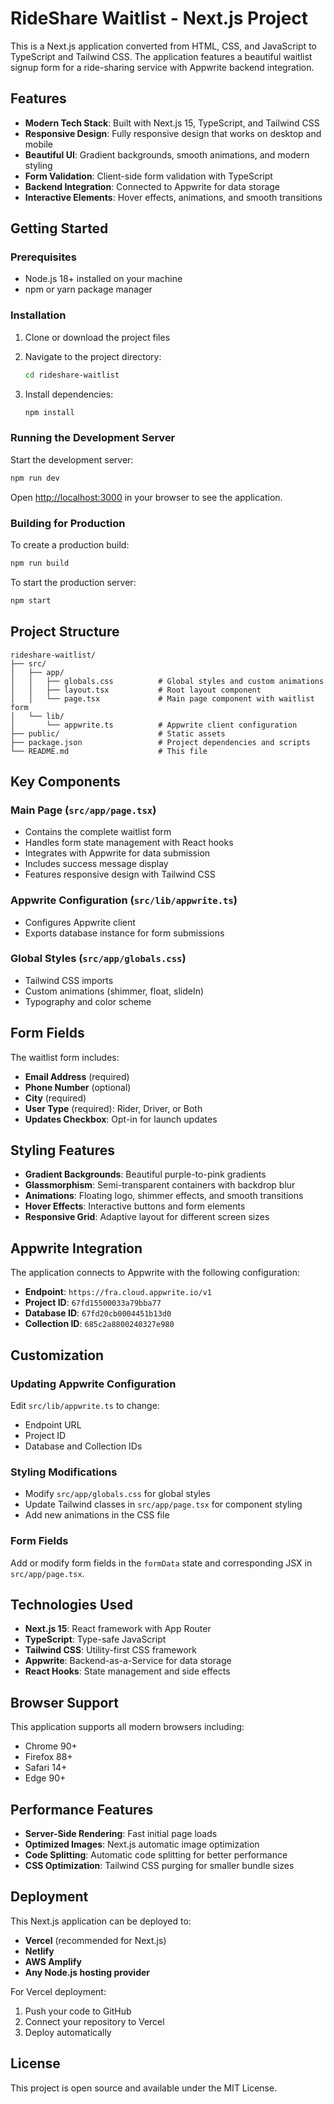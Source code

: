 # RideShare Waitlist - Next.js Project

This is a Next.js application converted from HTML, CSS, and JavaScript to TypeScript and Tailwind CSS. The application features a beautiful waitlist signup form for a ride-sharing service with Appwrite backend integration.

## Features

- **Modern Tech Stack**: Built with Next.js 15, TypeScript, and Tailwind CSS
- **Responsive Design**: Fully responsive design that works on desktop and mobile
- **Beautiful UI**: Gradient backgrounds, smooth animations, and modern styling
- **Form Validation**: Client-side form validation with TypeScript
- **Backend Integration**: Connected to Appwrite for data storage
- **Interactive Elements**: Hover effects, animations, and smooth transitions

## Getting Started

### Prerequisites

- Node.js 18+ installed on your machine
- npm or yarn package manager

### Installation

1. Clone or download the project files
2. Navigate to the project directory:
   ```bash
   cd rideshare-waitlist
   ```

3. Install dependencies:
   ```bash
   npm install
   ```

### Running the Development Server

Start the development server:

```bash
npm run dev
```

Open [http://localhost:3000](http://localhost:3000) in your browser to see the application.

### Building for Production

To create a production build:

```bash
npm run build
```

To start the production server:

```bash
npm start
```

## Project Structure

```
rideshare-waitlist/
├── src/
│   ├── app/
│   │   ├── globals.css          # Global styles and custom animations
│   │   ├── layout.tsx           # Root layout component
│   │   └── page.tsx             # Main page component with waitlist form
│   └── lib/
│       └── appwrite.ts          # Appwrite client configuration
├── public/                      # Static assets
├── package.json                 # Project dependencies and scripts
└── README.md                    # This file
```

## Key Components

### Main Page (`src/app/page.tsx`)
- Contains the complete waitlist form
- Handles form state management with React hooks
- Integrates with Appwrite for data submission
- Includes success message display
- Features responsive design with Tailwind CSS

### Appwrite Configuration (`src/lib/appwrite.ts`)
- Configures Appwrite client
- Exports database instance for form submissions

### Global Styles (`src/app/globals.css`)
- Tailwind CSS imports
- Custom animations (shimmer, float, slideIn)
- Typography and color scheme

## Form Fields

The waitlist form includes:
- **Email Address** (required)
- **Phone Number** (optional)
- **City** (required)
- **User Type** (required): Rider, Driver, or Both
- **Updates Checkbox**: Opt-in for launch updates

## Styling Features

- **Gradient Backgrounds**: Beautiful purple-to-pink gradients
- **Glassmorphism**: Semi-transparent containers with backdrop blur
- **Animations**: Floating logo, shimmer effects, and smooth transitions
- **Hover Effects**: Interactive buttons and form elements
- **Responsive Grid**: Adaptive layout for different screen sizes

## Appwrite Integration

The application connects to Appwrite with the following configuration:
- **Endpoint**: `https://fra.cloud.appwrite.io/v1`
- **Project ID**: `67fd15500033a79bba77`
- **Database ID**: `67fd20cb0004451b13d0`
- **Collection ID**: `685c2a8800240327e980`

## Customization

### Updating Appwrite Configuration
Edit `src/lib/appwrite.ts` to change:
- Endpoint URL
- Project ID
- Database and Collection IDs

### Styling Modifications
- Modify `src/app/globals.css` for global styles
- Update Tailwind classes in `src/app/page.tsx` for component styling
- Add new animations in the CSS file

### Form Fields
Add or modify form fields in the `formData` state and corresponding JSX in `src/app/page.tsx`.

## Technologies Used

- **Next.js 15**: React framework with App Router
- **TypeScript**: Type-safe JavaScript
- **Tailwind CSS**: Utility-first CSS framework
- **Appwrite**: Backend-as-a-Service for data storage
- **React Hooks**: State management and side effects

## Browser Support

This application supports all modern browsers including:
- Chrome 90+
- Firefox 88+
- Safari 14+
- Edge 90+

## Performance Features

- **Server-Side Rendering**: Fast initial page loads
- **Optimized Images**: Next.js automatic image optimization
- **Code Splitting**: Automatic code splitting for better performance
- **CSS Optimization**: Tailwind CSS purging for smaller bundle sizes

## Deployment

This Next.js application can be deployed to:
- **Vercel** (recommended for Next.js)
- **Netlify**
- **AWS Amplify**
- **Any Node.js hosting provider**

For Vercel deployment:
1. Push your code to GitHub
2. Connect your repository to Vercel
3. Deploy automatically

## License

This project is open source and available under the MIT License.

